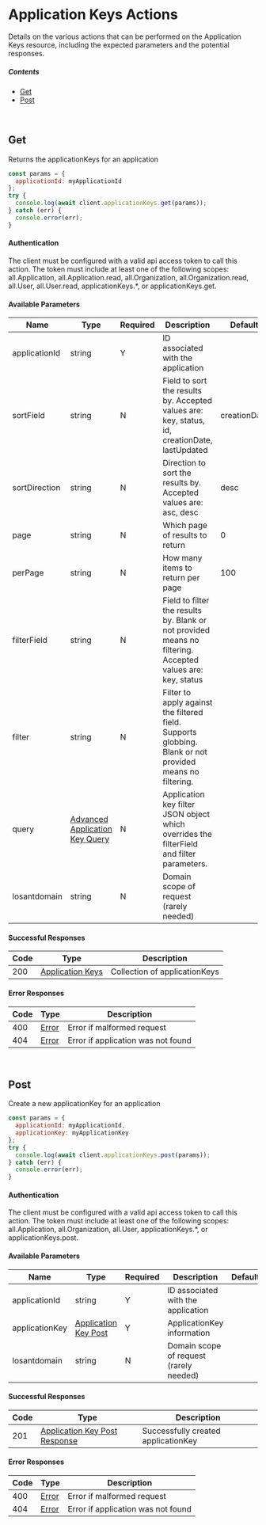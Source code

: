 # Application Keys Actions

Details on the various actions that can be performed on the
Application Keys resource, including the expected
parameters and the potential responses.

##### Contents

*   [Get](#get)
*   [Post](#post)

<br/>

## Get

Returns the applicationKeys for an application

```javascript
const params = {
  applicationId: myApplicationId
};
try {
  console.log(await client.applicationKeys.get(params));
} catch (err) {
  console.error(err);
}
```

#### Authentication
The client must be configured with a valid api access token to call this
action. The token must include at least one of the following scopes:
all.Application, all.Application.read, all.Organization, all.Organization.read, all.User, all.User.read, applicationKeys.*, or applicationKeys.get.

#### Available Parameters

| Name | Type | Required | Description | Default | Example |
| ---- | ---- | -------- | ----------- | ------- | ------- |
| applicationId | string | Y | ID associated with the application |  | 575ec8687ae143cd83dc4a97 |
| sortField | string | N | Field to sort the results by. Accepted values are: key, status, id, creationDate, lastUpdated | creationDate | creationDate |
| sortDirection | string | N | Direction to sort the results by. Accepted values are: asc, desc | desc | asc |
| page | string | N | Which page of results to return | 0 | 0 |
| perPage | string | N | How many items to return per page | 100 | 10 |
| filterField | string | N | Field to filter the results by. Blank or not provided means no filtering. Accepted values are: key, status |  | key |
| filter | string | N | Filter to apply against the filtered field. Supports globbing. Blank or not provided means no filtering. |  | the*key |
| query | [Advanced Application Key Query](../lib/schemas/advancedApplicationKeyQuery.json) | N | Application key filter JSON object which overrides the filterField and filter parameters. |  | [Advanced Application Key Query Example](_schemas.md#advanced-application-key-query-example) |
| losantdomain | string | N | Domain scope of request (rarely needed) |  | example.com |

#### Successful Responses

| Code | Type | Description |
| ---- | ---- | ----------- |
| 200 | [Application Keys](../lib/schemas/applicationKeys.json) | Collection of applicationKeys |

#### Error Responses

| Code | Type | Description |
| ---- | ---- | ----------- |
| 400 | [Error](../lib/schemas/error.json) | Error if malformed request |
| 404 | [Error](../lib/schemas/error.json) | Error if application was not found |

<br/>

## Post

Create a new applicationKey for an application

```javascript
const params = {
  applicationId: myApplicationId,
  applicationKey: myApplicationKey
};
try {
  console.log(await client.applicationKeys.post(params));
} catch (err) {
  console.error(err);
}
```

#### Authentication
The client must be configured with a valid api access token to call this
action. The token must include at least one of the following scopes:
all.Application, all.Organization, all.User, applicationKeys.*, or applicationKeys.post.

#### Available Parameters

| Name | Type | Required | Description | Default | Example |
| ---- | ---- | -------- | ----------- | ------- | ------- |
| applicationId | string | Y | ID associated with the application |  | 575ec8687ae143cd83dc4a97 |
| applicationKey | [Application Key Post](../lib/schemas/applicationKeyPost.json) | Y | ApplicationKey information |  | [Application Key Post Example](_schemas.md#application-key-post-example) |
| losantdomain | string | N | Domain scope of request (rarely needed) |  | example.com |

#### Successful Responses

| Code | Type | Description |
| ---- | ---- | ----------- |
| 201 | [Application Key Post Response](../lib/schemas/applicationKeyPostResponse.json) | Successfully created applicationKey |

#### Error Responses

| Code | Type | Description |
| ---- | ---- | ----------- |
| 400 | [Error](../lib/schemas/error.json) | Error if malformed request |
| 404 | [Error](../lib/schemas/error.json) | Error if application was not found |
